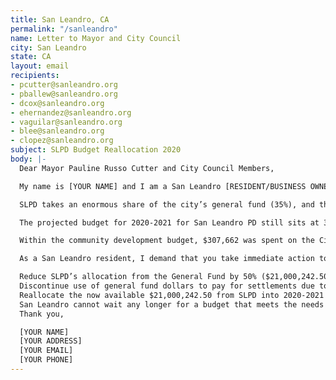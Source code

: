 ```yaml
---
title: San Leandro, CA
permalink: "/sanleandro"
name: Letter to Mayor and City Council
city: San Leandro
state: CA
layout: email
recipients:
- pcutter@sanleandro.org
- pballew@sanleandro.org
- dcox@sanleandro.org
- ehernandez@sanleandro.org
- vaguilar@sanleandro.org
- blee@sanleandro.org
- clopez@sanleandro.org
subject: SLPD Budget Reallocation 2020
body: |-
  Dear Mayor Pauline Russo Cutter and City Council Members,

  My name is [YOUR NAME] and I am a San Leandro [RESIDENT/BUSINESS OWNER] writing to urge you to defund San Leandro PD.

  SLPD takes an enormous share of the city’s general fund (35%), and that percentage has risen exponentially for the last two decades, taking away desperately needed resources from essential city programs and services. In the 2018-2019 Biennial Budget, the City of San Leandro allocated roughly $39 million dollars to our police system, an inordinate 34.7% of our total budget. This is compared to just $6.5 million allocated towards community development (5.7% of the budget) and recreation & human services (4.6% of the budget). The investment in policing has not made us safer – SLPD remains an embarrassment to the city and a lethal threat to San Leandro’s Black and Brown communities, while increased police spending has not returned a decrease in crime rate. With fiscal responsibility being a primary goal of this council, it is clear that you must defund the police and reallocate resources into community programs.

  The projected budget for 2020-2021 for San Leandro PD still sits at 35% of the general budget, at $42,000,485, while community development is projected at 6% of the general fund, recreation & human services at 4% of the budget, and public works also at 6%.

  Within the community development budget, $307,662 was spent on the City Innovation Division for the 2018-2019 budget (8% of budget) and has been slashed to a projected $3,434 for 2019-2020 & 2020-2021 (0.0005% of community development budget for 2020-2021). Additionally within the community development budget for 2019-2020, $326,264 was spent for housing services (4%), and $429,568 for code compliance (6%). The projected budgets for 2020-2021 come to $341,211 for housing services (5% of budget) and $458,203 for code compliance (7% of the budget).

  As a San Leandro resident, I demand that you take immediate action to ensure the following:

  Reduce SLPD’s allocation from the General Fund by 50% ($21,000,242.5‬0)
  Discontinue use of general fund dollars to pay for settlements due to police murder, misconduct, and negligence
  Reallocate the now available $21,000,242.5‬0 from SLPD into 2020-2021 budgets for Human Services, Community Development, and Public Works with focus and priority on housing, jobs, youth programs, restorative justice, and mental health workers to keep the community safe.
  San Leandro cannot wait any longer for a budget that meets the needs of its residents. The only way to achieve this is to take immediate steps to Defund SLPD.
  Thank you,

  [YOUR NAME]
  [YOUR ADDRESS]
  [YOUR EMAIL]
  [YOUR PHONE]
---
```



